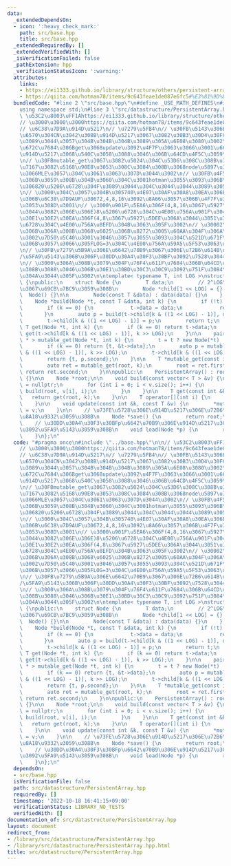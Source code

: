```yaml
---
data:
  _extendedDependsOn:
  - icon: ':heavy_check_mark:'
    path: src/base.hpp
    title: src/base.hpp
  _extendedRequiredBy: []
  _extendedVerifiedWith: []
  _isVerificationFailed: false
  _pathExtension: hpp
  _verificationStatusIcon: ':warning:'
  attributes:
    links:
    - https://ei1333.github.io/library/structure/others/persistent-array.cpp
    - https://qiita.com/hotman78/items/9c643feae1de087e6fc5#%E3%81%9D%E3%82%82%E3%81%9D%E3%82%82%E9%85%8D%E5%88%97%E3%81%A8%E3%81%AF
  bundledCode: "#line 2 \"src/base.hpp\"\n#define _USE_MATH_DEFINES\n#include <bits/stdc++.h>\n\
    using namespace std;\n#line 3 \"src/datastructure/PersistentArray.hpp\"\n\n//\
    \ \u53C2\u8003\uFF1Ahttps://ei1333.github.io/library/structure/others/persistent-array.cpp\n\
    // \u3000\u3000\u3000https://qiita.com/hotman78/items/9c643feae1de087e6fc5#%E3%81%9D%E3%82%82%E3%81%9D%E3%82%82%E9%85%8D%E5%88%97%E3%81%A8%E3%81%AF\n\
    // \u6C38\u7D9A\u914D\u5217\n// \u7279\u5FB4\n// \u30FB\u5143\u306E\u8981\u7D20\
    \u6570\u304CN\u3042\u308B\u914D\u5217\u3067\u3082\u30B3\u30D4\u30FC\u306Blog(N)\u304F\
    \u3089\u3044\u3057\u304B\u304B\u304B\u3089\u305A\u6E08\u3080\u3002\n// \u30FB\u57FA\
    \u672C\u7684\u306Bget\u3068update\u3092\u4F7F\u3063\u3066\u3001\u666E\u901A\u306E\
    \u914D\u5217\u3068\u540C\u3058\u3088\u3046\u306B\u64CD\u4F5C\u3059\u308B\u3002\
    \n// \u30FBmutable_get\u3067\u3082\u5024\u304C\u53D6\u308C\u308B\u304C\u3001\u53C2\
    \u7167\u3082\u5168\u90E8\u3053\u308C\u3084\u308B\u3068node\u5897\u3048\u3059\u304E\
    \u3066MLE\u3057\u304C\u3061\u3063\u307D\u3044\u3002\n// \u30FB\u4F55\u5206\u6728\
    \u306B\u3059\u308B\u304B\u3060\u304C\u3001hotman\u3055\u3093\u306B\u3088\u308B\
    \u306820\u5206\u6728\u304F\u3089\u3044\u304C\u3044\u3044\u3089\u3057\u3044\u3002\
    \n// \u3000\u304C\u3057\u304B\u305740\u4E07\u30AF\u30A8\u30EA\u306E\u554F\u984C\
    \u306B\u6C38\u7D9AUF\u30672,4,8,16\u3092\u8A66\u3057\u306B\u4F7F\u3063\u305F\u3068\
    \u3053\u308D\u3001\n// \u3000\u901F\u5EA6\u306F(4,8,16\u3067\u5927\u5DEE\u306A\
    \u3044\u3082\u306E\u306E)8\u5206\u6728\u304C\u4E00\u756A\u901F\u304F\u3066\u3001\
    \u30E1\u30E2\u30EA\u306F(4,8\u3067\u5927\u5DEE\u306A\u3044\u3051\u3069)4\u5206\
    \u6728\u304C\u4E00\u756A\u8EFD\u304B\u3063\u305F\u3002\n// \u30002\u5206\u6728\
    \u306B\u306A\u308B\u3068\u6025\u306B\u8272\u3005\u60AA\u304F\u306A\u3063\u305F\
    \u3002\u7D50\u5C40\u3001\u3046\u3057\u3055\u3093\u304C\u521D\u671F\u8A2D\u5B9A\
    \u306B\u3057\u3066\u305FLOG=3\u304C\u4E00\u756A\u59A5\u5F53\u3063\u307D\u3044\uFF1F\
    \n// \u30FB\u7279\u5B9A\u306E\u6642\u70B9\u3067\u306E\u72B6\u614B\u306E\u8A18\u9332\
    /\u5FA9\u5143\u306B\u306F\u30DD\u30A4\u30F3\u30BF\u3092\u7528\u3044\u308B\u3002\
    \n// \u3000\u306A\u308B\u3079\u304F\u76F4\u611F\u7684\u306B\u64CD\u4F5C\u3067\u304D\
    \u308B\u3088\u3046\u306B\u30E1\u30BD\u30C3\u30C9\u3092\u751F\u3084\u3057\u3066\
    \u304A\u3044\u305F\u3002\n\ntemplate< typename T, int LOG >\nstruct PersistentArray\
    \ {\npublic:\n    struct Node {\n        T data;\n        // 2^LOG\u5206\u6728\
    \u3067\u69CB\u7BC9\u3059\u308B\n        Node *child[1 << LOG] = {};\n\n      \
    \  Node() {}\n\n        Node(const T &data) : data(data) {}\n    };\n\nprivate:\n\
    \    Node *build(Node *t, const T &data, int k) {\n        if (!t) t = new Node();\n\
    \        if (k == 0) {\n            t->data = data;\n            return t;\n \
    \       }\n        auto p = build(t->child[k & ((1 << LOG) - 1)], data, k >> LOG);\n\
    \        t->child[k & ((1 << LOG) - 1)] = p;\n        return t;\n    }\n\n   \
    \ T get(Node *t, int k) {\n        if (k == 0) return t->data;\n        return\
    \ get(t->child[k & ((1 << LOG) - 1)], k >> LOG);\n    }\n\n    pair< Node *, T\
    \ * > mutable_get(Node *t, int k) {\n        t = t ? new Node(*t) : new Node();\n\
    \        if (k == 0) return {t, &t->data};\n        auto p = mutable_get(t->child[k\
    \ & ((1 << LOG) - 1)], k >> LOG);\n        t->child[k & ((1 << LOG) - 1)] = p.first;\n\
    \        return {t, p.second};\n    }\n\n    T *mutable_get(const int &k) {\n\
    \        auto ret = mutable_get(root, k);\n        root = ret.first;\n       \
    \ return ret.second;\n    }\n\npublic:\n    PersistentArray() : root(nullptr)\
    \ {}\n\n    Node *root;\n\n    void build(const vector< T > &v) {\n        root\
    \ = nullptr;\n        for (int i = 0; i < v.size(); i++) {\n            root =\
    \ build(root, v[i], i);\n        }\n    }\n\n    T get(const int &k) {\n     \
    \   return get(root, k);\n    }\n\n    T operator[](int i) {\n        return get(i);\n\
    \    }\n\n    void update(const int &k, const T &v) {\n        *mutable_get(k)\
    \ = v;\n    }\n\n    // \u73FE\u5728\u306E\u914D\u5217\u306E\u72B6\u614B\u3092\
    \u8A18\u9332\u3059\u308B\n    Node *save() {\n        return root;\n    }\n\n\
    \    // \u30DD\u30A4\u30F3\u30BFp\u6642\u70B9\u306E\u914D\u5217\u306E\u72B6\u614B\
    \u3092\u5FA9\u5143\u3059\u308B\n    void load(Node *p) {\n        root = p;\n\
    \    }\n};\n"
  code: "#pragma once\n#include \"../base.hpp\"\n\n// \u53C2\u8003\uFF1Ahttps://ei1333.github.io/library/structure/others/persistent-array.cpp\n\
    // \u3000\u3000\u3000https://qiita.com/hotman78/items/9c643feae1de087e6fc5#%E3%81%9D%E3%82%82%E3%81%9D%E3%82%82%E9%85%8D%E5%88%97%E3%81%A8%E3%81%AF\n\
    // \u6C38\u7D9A\u914D\u5217\n// \u7279\u5FB4\n// \u30FB\u5143\u306E\u8981\u7D20\
    \u6570\u304CN\u3042\u308B\u914D\u5217\u3067\u3082\u30B3\u30D4\u30FC\u306Blog(N)\u304F\
    \u3089\u3044\u3057\u304B\u304B\u304B\u3089\u305A\u6E08\u3080\u3002\n// \u30FB\u57FA\
    \u672C\u7684\u306Bget\u3068update\u3092\u4F7F\u3063\u3066\u3001\u666E\u901A\u306E\
    \u914D\u5217\u3068\u540C\u3058\u3088\u3046\u306B\u64CD\u4F5C\u3059\u308B\u3002\
    \n// \u30FBmutable_get\u3067\u3082\u5024\u304C\u53D6\u308C\u308B\u304C\u3001\u53C2\
    \u7167\u3082\u5168\u90E8\u3053\u308C\u3084\u308B\u3068node\u5897\u3048\u3059\u304E\
    \u3066MLE\u3057\u304C\u3061\u3063\u307D\u3044\u3002\n// \u30FB\u4F55\u5206\u6728\
    \u306B\u3059\u308B\u304B\u3060\u304C\u3001hotman\u3055\u3093\u306B\u3088\u308B\
    \u306820\u5206\u6728\u304F\u3089\u3044\u304C\u3044\u3044\u3089\u3057\u3044\u3002\
    \n// \u3000\u304C\u3057\u304B\u305740\u4E07\u30AF\u30A8\u30EA\u306E\u554F\u984C\
    \u306B\u6C38\u7D9AUF\u30672,4,8,16\u3092\u8A66\u3057\u306B\u4F7F\u3063\u305F\u3068\
    \u3053\u308D\u3001\n// \u3000\u901F\u5EA6\u306F(4,8,16\u3067\u5927\u5DEE\u306A\
    \u3044\u3082\u306E\u306E)8\u5206\u6728\u304C\u4E00\u756A\u901F\u304F\u3066\u3001\
    \u30E1\u30E2\u30EA\u306F(4,8\u3067\u5927\u5DEE\u306A\u3044\u3051\u3069)4\u5206\
    \u6728\u304C\u4E00\u756A\u8EFD\u304B\u3063\u305F\u3002\n// \u30002\u5206\u6728\
    \u306B\u306A\u308B\u3068\u6025\u306B\u8272\u3005\u60AA\u304F\u306A\u3063\u305F\
    \u3002\u7D50\u5C40\u3001\u3046\u3057\u3055\u3093\u304C\u521D\u671F\u8A2D\u5B9A\
    \u306B\u3057\u3066\u305FLOG=3\u304C\u4E00\u756A\u59A5\u5F53\u3063\u307D\u3044\uFF1F\
    \n// \u30FB\u7279\u5B9A\u306E\u6642\u70B9\u3067\u306E\u72B6\u614B\u306E\u8A18\u9332\
    /\u5FA9\u5143\u306B\u306F\u30DD\u30A4\u30F3\u30BF\u3092\u7528\u3044\u308B\u3002\
    \n// \u3000\u306A\u308B\u3079\u304F\u76F4\u611F\u7684\u306B\u64CD\u4F5C\u3067\u304D\
    \u308B\u3088\u3046\u306B\u30E1\u30BD\u30C3\u30C9\u3092\u751F\u3084\u3057\u3066\
    \u304A\u3044\u305F\u3002\n\ntemplate< typename T, int LOG >\nstruct PersistentArray\
    \ {\npublic:\n    struct Node {\n        T data;\n        // 2^LOG\u5206\u6728\
    \u3067\u69CB\u7BC9\u3059\u308B\n        Node *child[1 << LOG] = {};\n\n      \
    \  Node() {}\n\n        Node(const T &data) : data(data) {}\n    };\n\nprivate:\n\
    \    Node *build(Node *t, const T &data, int k) {\n        if (!t) t = new Node();\n\
    \        if (k == 0) {\n            t->data = data;\n            return t;\n \
    \       }\n        auto p = build(t->child[k & ((1 << LOG) - 1)], data, k >> LOG);\n\
    \        t->child[k & ((1 << LOG) - 1)] = p;\n        return t;\n    }\n\n   \
    \ T get(Node *t, int k) {\n        if (k == 0) return t->data;\n        return\
    \ get(t->child[k & ((1 << LOG) - 1)], k >> LOG);\n    }\n\n    pair< Node *, T\
    \ * > mutable_get(Node *t, int k) {\n        t = t ? new Node(*t) : new Node();\n\
    \        if (k == 0) return {t, &t->data};\n        auto p = mutable_get(t->child[k\
    \ & ((1 << LOG) - 1)], k >> LOG);\n        t->child[k & ((1 << LOG) - 1)] = p.first;\n\
    \        return {t, p.second};\n    }\n\n    T *mutable_get(const int &k) {\n\
    \        auto ret = mutable_get(root, k);\n        root = ret.first;\n       \
    \ return ret.second;\n    }\n\npublic:\n    PersistentArray() : root(nullptr)\
    \ {}\n\n    Node *root;\n\n    void build(const vector< T > &v) {\n        root\
    \ = nullptr;\n        for (int i = 0; i < v.size(); i++) {\n            root =\
    \ build(root, v[i], i);\n        }\n    }\n\n    T get(const int &k) {\n     \
    \   return get(root, k);\n    }\n\n    T operator[](int i) {\n        return get(i);\n\
    \    }\n\n    void update(const int &k, const T &v) {\n        *mutable_get(k)\
    \ = v;\n    }\n\n    // \u73FE\u5728\u306E\u914D\u5217\u306E\u72B6\u614B\u3092\
    \u8A18\u9332\u3059\u308B\n    Node *save() {\n        return root;\n    }\n\n\
    \    // \u30DD\u30A4\u30F3\u30BFp\u6642\u70B9\u306E\u914D\u5217\u306E\u72B6\u614B\
    \u3092\u5FA9\u5143\u3059\u308B\n    void load(Node *p) {\n        root = p;\n\
    \    }\n};\n"
  dependsOn:
  - src/base.hpp
  isVerificationFile: false
  path: src/datastructure/PersistentArray.hpp
  requiredBy: []
  timestamp: '2022-10-18 16:41:15+09:00'
  verificationStatus: LIBRARY_NO_TESTS
  verifiedWith: []
documentation_of: src/datastructure/PersistentArray.hpp
layout: document
redirect_from:
- /library/src/datastructure/PersistentArray.hpp
- /library/src/datastructure/PersistentArray.hpp.html
title: src/datastructure/PersistentArray.hpp
---
```

